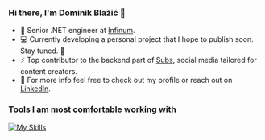 ﻿### Hi there, I'm Dominik Blažić 👋

- :construction_worker: Senior .NET engineer at <a href="https://www.infinum.com/">Infinum</a>.
- :computer: Currently developing a personal project that I hope to publish soon. Stay tuned. 🤞
- ⚡ Top contributor to the backend part of [Subs](https://subs.com/), social media tailored for content creators.
- 💬 For more info feel free to check out my profile or reach out on <a href="https://www.linkedin.com/in/dominikblazic/">LinkedIn</a>.

### Tools I am most comfortable working with
[![My Skills](https://skillicons.dev/icons?i=dotnet,cs,azure,postgres,visualstudio&perline=5)](https://skillicons.dev)

<!--
**dominikblazic/dominikblazic** is a ✨ _special_ ✨ repository because its `README.md` (this file) appears on your GitHub profile.

Here are some ideas to get you started:

- 👯 I’m looking to collaborate on ...
- 🤔 I’m looking for help with ...
- 💬 Ask me about ...
- 📫 How to reach me: ...
- 😄 Pronouns: ...
- ⚡ Fun fact: ...

-->
